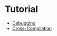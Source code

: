 # Tutorial

- [Debugging](./tutorial/testing/debugging.md)
- [Cross-Compilation](./tutorial/publishing/cross-compilation.md)
